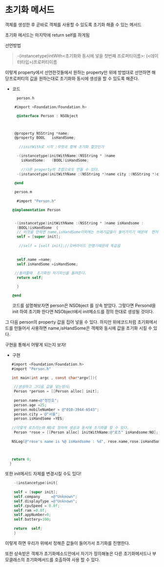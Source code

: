 # 초기화 메서드

  객체를 생성한 후 곧바로 객체를 사용할 수 있도록 초기화 해줄 수 있는 메서드

초기화 메서드는 마지막에 return self를 하게됨

선언방법
> -(instancetype)intWith<초기화와 동시에 넣을 첫번째 프로퍼티이름>:
> (<데이터타입>)프로퍼티이름 

이렇게 property에서 선언한것들에서 원하는  property만  위에 방법대로 선언하면  해당프로퍼티의 값을 원하는대로 초기화와 동시에  생성을 할 수 있도록 해준다.


 - 코드
   ``` objective-c
     person.h

    #import <Foundation/Foundation.h>

     @interface Person : NSObject



    @property NSString *name;
    @property BOOL 	 isHandSome;
    
      //initWith로 시작 :무엇과 함께 초기화 할것인가

     -(instancetype)initWithName:(NSString * )name 
       isHandSome:   (BOOL)isHandSome;
       
       //다른 property의 조합으로도 만들 수 있다.
     -(instancetype)initWithName :(NSString *)name city :(NSString *)city;
 
    @end

    person.m
    
     #import "Person.h"

   @implementation Person


    -(instancetype)initWithName :(NSString * )name isHandsome :  
     (BOOL)isHandSome  {
     // 이것을 안하면 name,isHandSome이외에는 쓰레기값들이 들어가지기 때문에  먼저  상속받은 부모클래스의 init으로 초기화를 한다.
     self = [super init];
    
      //self = [self init];//오버라이드 안했기때문에 똑같음
    
    
     self.name =name;
     self.isHandSome =isHandSome;
    
    //돌려줄때  초기화된 자기자신을 돌려준다.
     return self;

     }

   @end

    ```
   코드를 설명해보자면    person은 NSObject 를 상속 받았다.
   그렇다면 Persond을 init 하여 초기화 한다면  NSObject에서 init메소드를 정의   한대로 생성될 것이다.
   
  그 다음 person의 property 값을 집어 넣을 수 있다.
  하지만 위에코드처럼  초기화메서드를 만들어서 사용하면 name,isHandSome은 
 객체와 동시에 값을 초기화 시킬 수 있다.

 구현을 통해서 어떻게 되는지 보자!

 - 구현
 
 ```objective-c
    #import <Foundation/Foundation.h>    
    #import "Person.h"

    int main(int argc , const char*argv[]){
    
     //생성하고 그다음 값을 넣는방식;
     Person *person = [[Person alloc] init];
    
     person.name=@"정진호";
     person.age =25;
     person.mobileNumber = @"010-3944-6543";
     person.city = @"서울";
     person.isHandSome =YES;
    
    //이렇게 로즈라는와 NO로 정하여 생성과 동시에 초기화를 할 수 있다.
     Person *rose = [[Person alloc] initWithName:@"로즈" isHandsome:NO];
    
    NSLog(@"rose's name is %@ isHandsome : %d", rose.name,rose.isHandSome);
                                                                    


    return 0;
   }
  ```
  
또한 init메서드 자체를 변경시킬 수도 있다!
```objective-c
    -(instancetype)init{
    
    self = [super init];
    self.company     =@"Unknown";
    self.displayType =@"Unknown";
    self.cpuSpeed = 0.0f;
    self.ram =0.0f;
    self.appNumber=0;
    self.battery=100;
    
    return  self;
    }
  ```
  
이렇게 하면 우리가 위에서 정해준 값들이 들어가서 초기화를 진행한다.

또한 상속받은 객체가 초기화메소드안에서 자기가 정의해놓은 다른 초기화메서드나 부모클래스의 초기화메서드를  호출하여 사용 할 수 있다.











     

